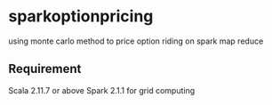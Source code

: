 # sparkoptionpricing
using monte carlo method to price option riding on spark map reduce

Requirement
-------------
Scala 2.11.7 or above
Spark 2.1.1 for grid computing
